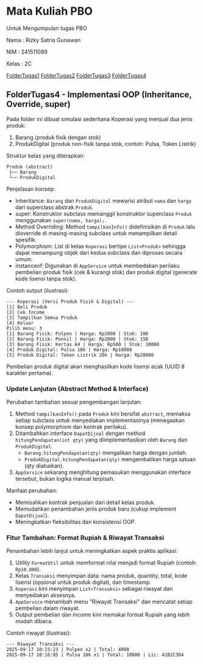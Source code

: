 # Mata Kuliah PBO
Untuk Mengumpulan tugas PBO

Nama   : Rizky Satria Gunawan

NIM    : 241511089

Kelas  : 2C

[FolderTugas1](./FolderTugas1)
[FolderTugas2](./FolderTugas2)
[FolderTugas3](./FolderTugas3)
[FolderTugas4](./FolderTugas4)

## FolderTugas4 - Implementasi OOP (Inheritance, Override, super)

Pada folder ini dibuat simulasi sederhana Koperasi yang menjual dua jenis produk:

1. Barang (produk fisik dengan stok)
2. ProdukDigital (produk non-fisik tanpa stok, contoh: Pulsa, Token Listrik)

Struktur kelas yang diterapkan:

```
Produk (abstract)
 ├── Barang
 └── ProdukDigital
```

Penjelasan konsep:

- Inheritance: `Barang` dan `ProdukDigital` mewarisi atribut `nama` dan `harga` dari superclass abstrak `Produk`.
- super: Konstruktor subclass memanggil konstruktor superclass `Produk` menggunakan `super(nama, harga);`.
- Method Overriding: Method `tampilkanInfo()` didefinisikan di `Produk` lalu dioverride di masing-masing subclass untuk menampilkan detail spesifik.
- Polymorphism: List di kelas `Koperasi` bertipe `List<Produk>` sehingga dapat menampung objek dari kedua subclass dan diproses secara umum.
- instanceof: Digunakan di `AppService` untuk membedakan perilaku pembelian produk fisik (cek & kurangi stok) dan produk digital (generate kode lisensi tanpa stok).

Contoh output (ilustrasi):

```
--- Koperasi (Versi Produk Fisik & Digital) ---
[1] Beli Produk
[2] Cek Income
[3] Tampilkan Semua Produk
[4] Keluar
Pilih menu: 3
[1] Barang Fisik: Pulpen | Harga: Rp2000 | Stok: 100
[2] Barang Fisik: Pensil | Harga: Rp2000 | Stok: 150
[3] Barang Fisik: Kertas A4 | Harga: Rp500 | Stok: 10000
[4] Produk Digital: Pulsa 10k | Harga: Rp10000
[5] Produk Digital: Token Listrik 20k | Harga: Rp20000
```

Pembelian produk digital akan menghasilkan kode lisensi acak (UUID 8 karakter pertama).

### Update Lanjutan (Abstract Method & Interface)

Perubahan tambahan sesuai pengembangan lanjutan:

1. Method `tampilkanInfo()` pada `Produk` kini bersifat `abstract`, memaksa setiap subclass untuk menyediakan implementasinya (menegaskan konsep polymorphism dan kontrak perilaku).
2. Ditambahkan interface `DapatDijual` dengan method `hitungPendapatan(int qty)` yang diimplementasikan oleh `Barang` dan `ProdukDigital`.
	- `Barang.hitungPendapatan(qty)` mengalikan harga dengan jumlah.
	- `ProdukDigital.hitungPendapatan(qty)` mengembalikan harga satuan (qty diabaikan).
3. `AppService` sekarang menghitung pemasukan menggunakan interface tersebut, bukan logika manual terpisah.

Manfaat perubahan:
* Memisahkan kontrak penjualan dari detail kelas produk.
* Memudahkan penambahan jenis produk baru (cukup implement `DapatDijual`).
* Meningkatkan fleksibilitas dan konsistensi OOP.

### Fitur Tambahan: Format Rupiah & Riwayat Transaksi

Penambahan lebih lanjut untuk meningkatkan aspek praktis aplikasi:

1. Utility `FormatUtil` untuk memformat nilai menjadi format Rupiah (contoh: `Rp10.000`).
2. Kelas `Transaksi` menyimpan data: nama produk, quantity, total, kode lisensi (opsional untuk produk digital), dan timestamp.
3. `Koperasi` kini menyimpan `List<Transaksi>` sebagai riwayat dan menyediakan aksesnya.
4. `AppService` menambah menu "Riwayat Transaksi" dan mencatat setiap pembelian dalam riwayat.
5. Output pembelian dan income kini memakai format Rupiah yang lebih mudah dibaca.

Contoh riwayat (ilustrasi):
```
--- Riwayat Transaksi ---
2025-09-17 10:15:23 | Pulpen x2 | Total: 4000
2025-09-17 10:16:05 | Pulsa 10k x1 | Total: 10000 | Lic: A1B2C3D4
```


